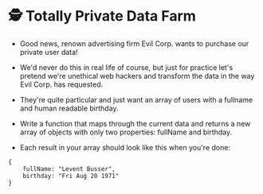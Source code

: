# 🕵️ Totally Private Data Farm

- Good news, renown advertising firm Evil Corp. wants to purchase our 
private user data! 

- We'd never do this in real life of course, but just for practice 
let's pretend we're unethical web hackers and transform the data 
in the way Evil Corp. has requested. 

- They're quite particular and just want an array of users with a fullname 
and human readable birthday.   

- Write a function that maps through the current data and returns a new
 array of objects with only two properties: fullName and birthday.

- Each result in your array should look like this when you're done: 

```
{
    fullName: "Levent Busser", 
    birthday: "Fri Aug 20 1971"
}
```